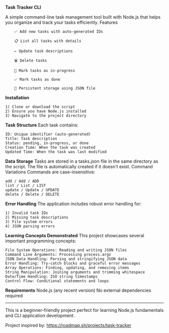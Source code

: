 **Task Tracker CLI**

A simple command-line task management tool built with Node.js that helps you organize and track your tasks efficiently.
Features

	
		✅ Add new tasks with auto-generated IDs 
		
		📋 List all tasks with details
		
		✏️ Update task descriptions
		
		🗑️ Delete tasks
		
		🔄 Mark tasks as in-progress
		
		✅ Mark tasks as done
		
		📁 Persistent storage using JSON file

**Installation**

	1) Clone or download the script
	2) Ensure you have Node.js installed
	3) Navigate to the project directory

**Task Structure**
Each task contains:
	
	ID: Unique identifier (auto-generated)
	Title: Task description
	Status: pending, in-progress, or done
	Creation Time: When the task was created
	Updated Time: When the task was last modified

**Data Storage**
	Tasks are stored in a tasks.json file in the same directory as the script. 
	The file is automatically created if it doesn't exist.
	Command Variations
	Commands are case-insensitive:

	add / Add / ADD
	list / List / LIST
	update / Update / UPDATE
	delete / Delete / DELETE

**Error Handling**
The application includes robust error handling for:
	
	1) Invalid task IDs
	2) Missing task descriptions
	3) File system errors
	4) JSON parsing errors

**Learning Concepts Demonstrated**
This project showcases several important programming concepts:
	
	File System Operations: Reading and writing JSON files
	Command Line Arguments: Processing process.argv
	JSON Data Handling: Parsing and stringifying JSON data
	Error Handling: Try-catch blocks and graceful error messages
	Array Operations: Finding, updating, and removing items
	String Manipulation: Joining arguments and trimming whitespace
	Date/Time Handling: ISO string timestamps
	Control Flow: Conditional statements and loops

**Requirements**
Node.js (any recent version)
No external dependencies required
____________________________________________________________________________________________________________________________

This is a beginner-friendly project perfect for learning Node.js fundamentals and CLI application development.

Project inspired by: https://roadmap.sh/projects/task-tracker
 
